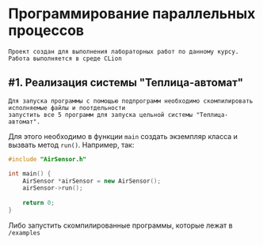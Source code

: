 # Программирование параллельных процессов
    Проект создан для выполнения лабораторных работ по данному курсу.
    Работа выполняется в среде CLion

## #1. Реализация системы "Теплица-автомат"
    Для запуска программы с помощью подпрограмм необходимо скомпилировать исполняемые файлы и поотдельности
    запустить все 5 программ для запуска цельной системы "Теплица-автомат".
    
Для этого необходимо в функции `main` создать экземпляр класса и вызвать метод `run()`. Например, так:
```c++
#include "AirSensor.h"

int main() {
    AirSensor *airSensor = new AirSensor();
    airSensor->run();
    
    return 0;
}
```
Либо запустить скомпилированные программы, которые лежат в `/examples`